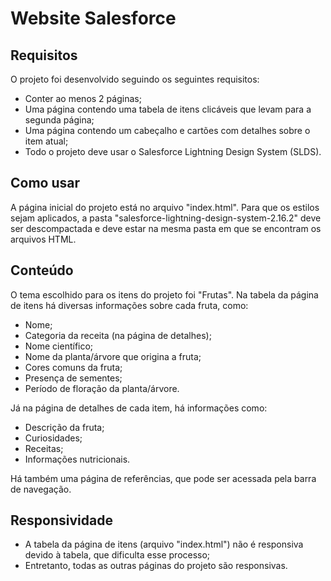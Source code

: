 # Website Salesforce
## Requisitos
O projeto foi desenvolvido seguindo os seguintes requisitos:
  - Conter ao menos 2 páginas;
  - Uma página contendo uma tabela de itens clicáveis que levam para a segunda página;
  - Uma página contendo um cabeçalho e cartões com detalhes sobre o item atual;
  - Todo o projeto deve usar o Salesforce Lightning Design System (SLDS).
 
## Como usar
A página inicial do projeto está no arquivo "index.html". Para que os estilos sejam aplicados, a pasta "salesforce-lightning-design-system-2.16.2" deve ser descompactada e deve estar na mesma pasta em que se encontram os arquivos HTML.

## Conteúdo
O tema escolhido para os itens do projeto foi "Frutas". Na tabela da página de itens há diversas informações sobre cada fruta, como:
  - Nome;
  - Categoria da receita (na página de detalhes);
  - Nome científico;
  - Nome da planta/árvore que origina a fruta;
  - Cores comuns da fruta;
  - Presença de sementes;
  - Período de floração da planta/árvore.

Já na página de detalhes de cada item, há informações como:
  - Descrição da fruta;
  - Curiosidades;
  - Receitas;
  - Informações nutricionais.

Há também uma página de referências, que pode ser acessada pela barra de navegação.

## Responsividade
- A tabela da página de itens (arquivo "index.html") não é responsiva devido à tabela, que dificulta esse processo;
- Entretanto, todas as outras páginas do projeto são responsivas.
